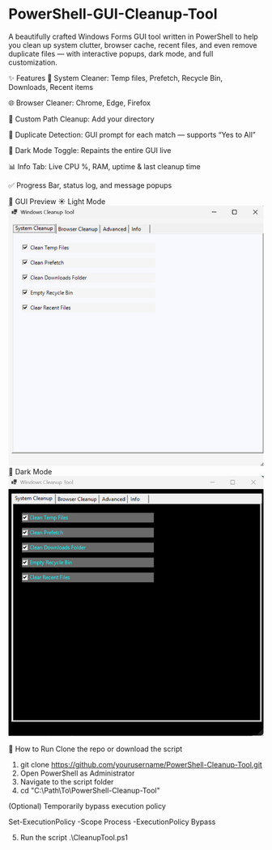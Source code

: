 # PowerShell-GUI-Cleanup-Tool
A beautifully crafted Windows Forms GUI tool written in PowerShell to help you clean up system clutter, browser cache, recent files, and even remove duplicate files — with interactive popups, dark mode, and full customization.

✨ Features
🧹 System Cleaner: Temp files, Prefetch, Recycle Bin, Downloads, Recent items

🌐 Browser Cleaner: Chrome, Edge, Firefox 

📁 Custom Path Cleanup: Add your directory

🔄 Duplicate Detection: GUI prompt for each match — supports “Yes to All”

🌙 Dark Mode Toggle: Repaints the entire GUI live

📊 Info Tab: Live CPU %, RAM, uptime & last cleanup time

✅ Progress Bar, status log, and message popups

📸 GUI Preview
☀️ Light Mode
![Light Mode](Light%20Mode.png)
🌙 Dark Mode
![Dark Mode](Dark%20Mode.png)

🚀 How to Run
Clone the repo or download the script
1. git clone https://github.com/yourusername/PowerShell-Cleanup-Tool.git
2. Open PowerShell as Administrator
3. Navigate to the script folder
4. cd "C:\Path\To\PowerShell-Cleanup-Tool"

(Optional) Temporarily bypass execution policy

Set-ExecutionPolicy -Scope Process -ExecutionPolicy Bypass

5. Run the script
.\CleanupTool.ps1

